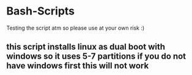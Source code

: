 # Bash-Scripts

Testing the script atm so please use at your own risk :)


## this script installs linux as dual boot with windows so it uses 5-7 partitions if you do not have windows first this will not work
